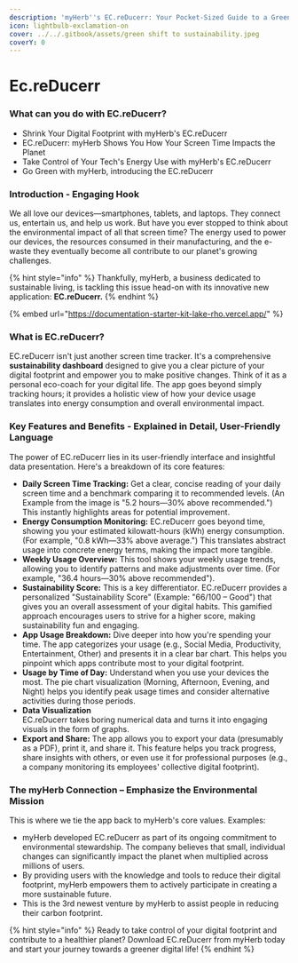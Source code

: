 ```yaml
---
description: 'myHerb''s EC.reDucerr: Your Pocket-Sized Guide to a Greener Digital Life.'
icon: lightbulb-exclamation-on
cover: ../../.gitbook/assets/green shift to sustainability.jpeg
coverY: 0
---
```


# Ec.reDucerr

### What can you do with EC.reDucerr?

* Shrink Your Digital Footprint with myHerb's EC.reDucerr
* EC.reDucerr: myHerb Shows You How Your Screen Time Impacts the Planet
* Take Control of Your Tech's Energy Use with myHerb's EC.reDucerr
* Go Green with myHerb, introducing the EC.reDucerr

### **Introduction - Engaging Hook**

We all love our devices—smartphones, tablets, and laptops. They connect us, entertain us, and help us work. But have you ever stopped to think about the environmental impact of all that screen time? The energy used to power our devices, the resources consumed in their manufacturing, and the e-waste they eventually become all contribute to our planet's growing challenges.&#x20;

{% hint style="info" %}
Thankfully, myHerb, a business dedicated to sustainable living, is tackling this issue head-on with its innovative new application: **EC.reDucerr.**
{% endhint %}

{% embed url="https://documentation-starter-kit-lake-rho.vercel.app/" %}

### **What is EC.reDucerr?**

EC.reDucerr isn't just another screen time tracker. It's a comprehensive **sustainability dashboard** designed to give you a clear picture of your digital footprint and empower you to make positive changes. Think of it as a personal eco-coach for your digital life. The app goes beyond simply tracking hours; it provides a holistic view of how your device usage translates into energy consumption and overall environmental impact.

### **Key Features and Benefits - Explained in Detail, User-Friendly Language**

The power of EC.reDucerr lies in its user-friendly interface and insightful data presentation. Here's a breakdown of its core features:

* **Daily Screen Time Tracking:** Get a clear, concise reading of your daily screen time and a benchmark comparing it to recommended levels. (An Example from the image is "5.2 hours—30% above recommended.") This instantly highlights areas for potential improvement.
* **Energy Consumption Monitoring:** EC.reDucerr goes beyond time, showing you your estimated kilowatt-hours (kWh) energy consumption. (For example, "0.8 kWh—33% above average.") This translates abstract usage into concrete energy terms, making the impact more tangible.
* **Weekly Usage Overview:** This tool shows your weekly usage trends, allowing you to identify patterns and make adjustments over time. (For example, "36.4 hours—30% above recommended").
* **Sustainability Score:** This is a key differentiator. EC.reDucerr provides a personalized "Sustainability Score" (Example: "66/100 – Good") that gives you an overall assessment of your digital habits. This gamified approach encourages users to strive for a higher score, making sustainability fun and engaging.
* **App Usage Breakdown:** Dive deeper into how you're spending your time. The app categorizes your usage (e.g., Social Media, Productivity, Entertainment, Other) and presents it in a clear bar chart. This helps you pinpoint which apps contribute most to your digital footprint.
* **Usage by Time of Day:** Understand when you use your devices the most. The pie chart visualization (Morning, Afternoon, Evening, and Night) helps you identify peak usage times and consider alternative activities during those periods.
* **Data Visualization**\
  EC.reDucerr takes boring numerical data and turns it into engaging visuals in the form of graphs.
* **Export and Share:** The app allows you to export your data (presumably as a PDF), print it, and share it. This feature helps you track progress, share insights with others, or even use it for professional purposes (e.g., a company monitoring its employees' collective digital footprint).

### **The myHerb Connection – Emphasize the Environmental Mission**

This is where we tie the app back to myHerb's core values. Examples:

* myHerb developed EC.reDucerr as part of its ongoing commitment to environmental stewardship. The company believes that small, individual changes can significantly impact the planet when multiplied across millions of users.
* By providing users with the knowledge and tools to reduce their digital footprint, myHerb empowers them to actively participate in creating a more sustainable future.
* This is the 3rd newest venture by myHerb to assist people in reducing their carbon footprint.

{% hint style="info" %}
Ready to take control of your digital footprint and contribute to a healthier planet? Download EC.reDucerr from myHerb today and start your journey towards a greener digital life!
{% endhint %}

